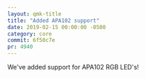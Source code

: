 ```yaml
---
layout: qmk-title
title: "Added APA102 support"
date: 2019-02-15 00:00:00 -0500
category: core
commit: 6f50c7e
pr: 4940
---
```


We've added support for APA102 RGB LED's!